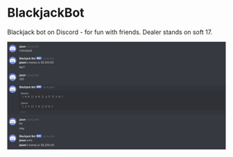 # BlackjackBot
Blackjack bot on Discord - for fun with friends.
Dealer stands on soft 17.

![Image of Blackjackbot](https://github.com/ImAJason/BlackjackBot/blob/master/Blackjack1.PNG)

